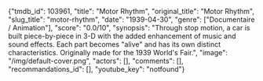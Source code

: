 {"tmdb_id": 103961, "title": "Motor Rhythm", "original_title": "Motor Rhythm", "slug_title": "motor-rhythm", "date": "1939-04-30", "genre": ["Documentaire / Animation"], "score": "0.0/10", "synopsis": "Through stop motion, a car is built piece-by-piece in 3-D with the added enhancement of music and sound effects. Each part becomes \"alive\" and has its own distinct characteristics. Originally made for the 1939 World's Fair.", "image": "/img/default-cover.png", "actors": [], "comments": [], "recommandations_id": [], "youtube_key": "notfound"}